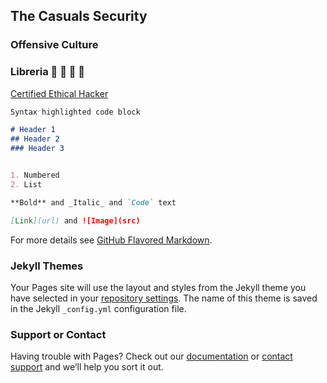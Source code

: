 ## The Casuals Security
### Offensive Culture

### Libreria 📕 📗 📘 📙


[Certified Ethical Hacker](https://github.com/The-Casuals-Security/thecasuals.github.io/blob/gh-pages/CEH.md)

```markdown
Syntax highlighted code block

# Header 1
## Header 2
### Header 3


1. Numbered
2. List

**Bold** and _Italic_ and `Code` text

[Link](url) and ![Image](src)
```

For more details see [GitHub Flavored Markdown](https://guides.github.com/features/mastering-markdown/).

### Jekyll Themes

Your Pages site will use the layout and styles from the Jekyll theme you have selected in your [repository settings](https://github.com/The-Casuals-Security/thecasuals.github.io/settings/pages). The name of this theme is saved in the Jekyll `_config.yml` configuration file.

### Support or Contact

Having trouble with Pages? Check out our [documentation](https://docs.github.com/categories/github-pages-basics/) or [contact support](https://support.github.com/contact) and we’ll help you sort it out.
